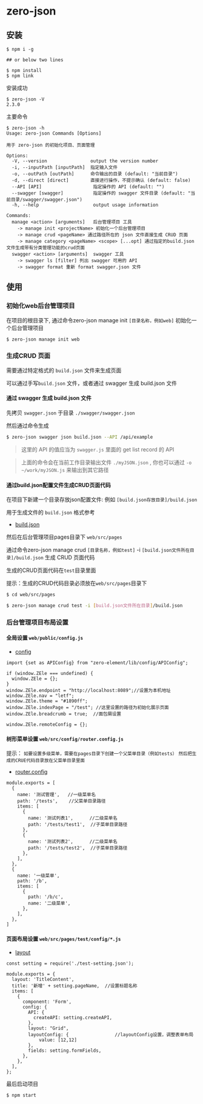 # zero-json

## 安装

``` shell
$ npm i -g 

## or below two lines

$ npm install
$ npm link
```

安装成功

``` shell
$ zero-json -V
2.3.0
```

主要命令

``` 
$ zero-json -h
Usage: zero-json Commands [Options]

用于 zero-json 的初始化项目、页面管理

Options:
  -V, --version                output the version number
  -i, --inputPath [inputPath]  指定输入文件
  -o, --outPath [outPath]      命令输出的目录 (default: "当前目录")
  -d, --direct [direct]        直接进行操作，不提示确认 (default: false)
  --API [API]                   指定操作的 API (default: "")
  --swagger [swagger]           指定操作的 swagger 文件目录 (default: "当前目录/swagger/swagger.json")
  -h, --help                    output usage information

Commands:
  manage <action> [arguments]   后台管理项目 工具
    -> manage init <projectName> 初始化一个后台管理项目
    -> manage crud <pageName> 通过路径所在的 json 文件直接生成 CRUD 页面
    -> manage category <pageName> <scope> [...opt] 通过指定的build.json文件生成带有分类管理功能的crud页面
  swagger <action> [arguments]  swagger 工具
    -> swagger ls [filter] 列出 swagger 可用的 API
    -> swagger format 重新 format swagger.json 文件
```
## 使用

### 初始化web后台管理项目

在项目的根目录下, 通过命令zero-json manage init `[目录名称，例如web]` 初始化一个后台管理项目

``` bash
$ zero-json manage init web 
```

###  生成CRUD 页面

需要通过特定格式的 `build.json` 文件来生成页面
  
可以通过手写`build.json` 文件，或者通过 swagger 生成 build.json 文件

#### 通过 swagger 生成 build.json 文件

先拷贝 `swagger.json` 于目录 `./swagger/swagger.json` 

然后通过命令生成

``` bash
$ zero-json swagger json build.json --API /api/example
```

> 这里的 API 的值应当为 `swagger.js` 里面的 get list record 的 API

> 上面的命令会在当前工作目录输出文件 `./myJSON.json` , 你也可以通过 `-o ~/work/myJSON.js` 来输出到其它路径

#### 通过build.json配置文件生成CRUD页面代码

在项目下新建一个目录存放json配置文件: 例如 `[build.json存放目录]/build.json`

 用于生成文件的 `build.json` 格式参考


 - [build.json](../zero-json/build.json.md)
 

然后在后台管理项目pages目录下 `web/src/pages`

通过命令zero-json manage crud `[目录名称，例如test]` -i `[build.json文件所在目录]/build.json` 生成 CRUD 页面代码
  
生成的CRUD页面代码在`test`目录里面
  
提示：生成的CRUD代码目录必须放在`web/src/pages`目录下

``` bash
$ cd web/src/pages

$ zero-json manage crud test -i [build.json文件所在目录]/build.json 
```

### 后台管理项目布局设置
#### 全局设置  `web/public/config.js`
- [config](../zero-json/config.md)

``` 
import {set as APIConfig} from "zero-element/lib/config/APIConfig";

if (window.ZEle === undefined) {
  window.ZEle = {};
}
window.ZEle.endpoint = "http://localhost:8089";//设置为本机地址
window.ZEle.nav = "letf";
window.ZEle.theme = "#1890ff";
window.ZEle.indexPage = "/test"; //这里设置的路径为初始化展示页面
window.ZEle.breadcrumb = true;  //面包屑设置

window.ZEle.remoteConfig = {};
```

#### 树形菜单设置  `web/src/config/router.config.js`

提示：
`如要设置多级菜单，需要在pages目录下创建一个父菜单目录（例如tests）`
`然后把生成的CRUE代码目录放在父菜单目录里面`

- [router.config](../zero-json/router.config.md)
``` 
module.exports = [
  {
    name: '测试管理',   //一级菜单名
    path: '/tests',    //父菜单目录路径
    items: [
      {
        name: '测试列表1',      //二级菜单名
        path: '/tests/test1',  //子菜单目录路径
      },
      {
        name: '测试列表2',      //二级菜单名
        path: '/tests/test2',  //子菜单目录路径    
      },
    ],
  },
  {
    name: '一级菜单',
    path: '/b',
    items: [
      {
        path: '/b/c',
        name: '二级菜单',
      },
    ],
  },
]
```
#### 页面布局设置 `web/src/pages/test/config/*.js`

- [layout](../zero-json/layout.md)

``` 
const setting = require('./test-setting.json');

module.exports = {
  layout: 'TitleContent',
  title: '新增' + setting.pageName,  //设置标题名称
  items: [
    {
      component: 'Form',
      config: {
        API: {
          createAPI: setting.createAPI,
        },
		layout: "Grid",                     
		layoutConfig: {                 //layoutConfig设置，调整表单布局
			value: [12,12]
		},
        fields: setting.formFields,
      },
    },
  ],
};
```

最后启动项目
``` 
$ npm start
```

